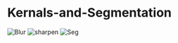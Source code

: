 # Kernals-and-Segmentation
![Blur](https://user-images.githubusercontent.com/44931507/115923526-5bd3a980-a44c-11eb-9584-e44a0666630e.png)
![sharpen](https://user-images.githubusercontent.com/44931507/115923558-6a21c580-a44c-11eb-842f-dca163e97dab.png)
![Seg](https://user-images.githubusercontent.com/44931507/115923566-6c841f80-a44c-11eb-92c4-15578785a0a9.png)
